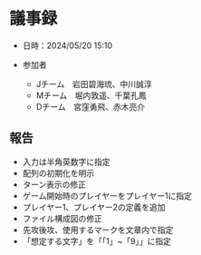 # 議事録
- 日時：2024/05/20 15:10

- 参加者
	- Jチーム　岩田碧海琉、中川誠淳
	- Mチーム　堀内敦遥、千葉孔鳳
	- Dチーム　宮窪勇飛、赤木亮介

## 報告
- 入力は半角英数字に指定
- 配列の初期化を明示
- ターン表示の修正
- ゲーム開始時のプレイヤーをプレイヤー1に指定
- プレイヤー1、プレイヤー2の定義を追加
- ファイル構成図の修正
- 先攻後攻、使用するマークを文章内で指定
- 「想定する文字」を「「1」~「9」」に指定
